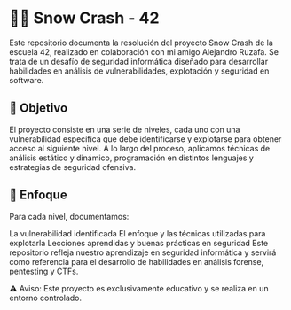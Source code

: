 

# 🏴‍☠️ Snow Crash - 42
Este repositorio documenta la resolución del proyecto Snow Crash de la escuela 42, realizado en colaboración con mi amigo Alejandro Ruzafa. Se trata de un desafío de seguridad informática diseñado para desarrollar habilidades en análisis de vulnerabilidades, explotación y seguridad en software.

## 🎯 Objetivo
El proyecto consiste en una serie de niveles, cada uno con una vulnerabilidad específica que debe identificarse y explotarse para obtener acceso al siguiente nivel. A lo largo del proceso, aplicamos técnicas de análisis estático y dinámico, programación en distintos lenguajes y estrategias de seguridad ofensiva.

## 📌 Enfoque
Para cada nivel, documentamos:

La vulnerabilidad identificada
El enfoque y las técnicas utilizadas para explotarla
Lecciones aprendidas y buenas prácticas en seguridad
Este repositorio refleja nuestro aprendizaje en seguridad informática y servirá como referencia para el desarrollo de habilidades en análisis forense, pentesting y CTFs.

⚠️ Aviso: Este proyecto es exclusivamente educativo y se realiza en un entorno controlado.
